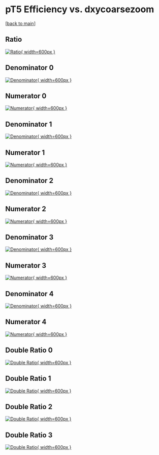 # pT5 Efficiency vs. dxycoarsezoom

[[back to main](./)]



## Ratio

[![Ratio](../mtv/var/pT5_loweta_321_0_eff_dxycoarsezoom.png){ width=600px }](../mtv/var/pT5_loweta_321_0_eff_dxycoarsezoom.pdf)

## Denominator 0

[![Denominator](../mtv/den/pT5_loweta_321_0_eff_dxycoarsezoom_den0.png){ width=600px }](../mtv/den/pT5_loweta_321_0_eff_dxycoarsezoom_den0.pdf)

## Numerator 0

[![Numerator](../mtv/num/pT5_loweta_321_0_eff_dxycoarsezoom_num0.png){ width=600px }](../mtv/num/pT5_loweta_321_0_eff_dxycoarsezoom_num0.pdf)

## Denominator 1

[![Denominator](../mtv/den/pT5_loweta_321_0_eff_dxycoarsezoom_den1.png){ width=600px }](../mtv/den/pT5_loweta_321_0_eff_dxycoarsezoom_den1.pdf)

## Numerator 1

[![Numerator](../mtv/num/pT5_loweta_321_0_eff_dxycoarsezoom_num1.png){ width=600px }](../mtv/num/pT5_loweta_321_0_eff_dxycoarsezoom_num1.pdf)

## Denominator 2

[![Denominator](../mtv/den/pT5_loweta_321_0_eff_dxycoarsezoom_den2.png){ width=600px }](../mtv/den/pT5_loweta_321_0_eff_dxycoarsezoom_den2.pdf)

## Numerator 2

[![Numerator](../mtv/num/pT5_loweta_321_0_eff_dxycoarsezoom_num2.png){ width=600px }](../mtv/num/pT5_loweta_321_0_eff_dxycoarsezoom_num2.pdf)

## Denominator 3

[![Denominator](../mtv/den/pT5_loweta_321_0_eff_dxycoarsezoom_den3.png){ width=600px }](../mtv/den/pT5_loweta_321_0_eff_dxycoarsezoom_den3.pdf)

## Numerator 3

[![Numerator](../mtv/num/pT5_loweta_321_0_eff_dxycoarsezoom_num3.png){ width=600px }](../mtv/num/pT5_loweta_321_0_eff_dxycoarsezoom_num3.pdf)

## Denominator 4

[![Denominator](../mtv/den/pT5_loweta_321_0_eff_dxycoarsezoom_den4.png){ width=600px }](../mtv/den/pT5_loweta_321_0_eff_dxycoarsezoom_den4.pdf)

## Numerator 4

[![Numerator](../mtv/num/pT5_loweta_321_0_eff_dxycoarsezoom_num4.png){ width=600px }](../mtv/num/pT5_loweta_321_0_eff_dxycoarsezoom_num4.pdf)

## Double Ratio 0

[![Double Ratio](../mtv/ratio/pT5_loweta_321_0_eff_dxycoarsezoom_ratio0.png){ width=600px }](../mtv/ratio/pT5_loweta_321_0_eff_dxycoarsezoom_ratio0.pdf)

## Double Ratio 1

[![Double Ratio](../mtv/ratio/pT5_loweta_321_0_eff_dxycoarsezoom_ratio1.png){ width=600px }](../mtv/ratio/pT5_loweta_321_0_eff_dxycoarsezoom_ratio1.pdf)

## Double Ratio 2

[![Double Ratio](../mtv/ratio/pT5_loweta_321_0_eff_dxycoarsezoom_ratio2.png){ width=600px }](../mtv/ratio/pT5_loweta_321_0_eff_dxycoarsezoom_ratio2.pdf)

## Double Ratio 3

[![Double Ratio](../mtv/ratio/pT5_loweta_321_0_eff_dxycoarsezoom_ratio3.png){ width=600px }](../mtv/ratio/pT5_loweta_321_0_eff_dxycoarsezoom_ratio3.pdf)

